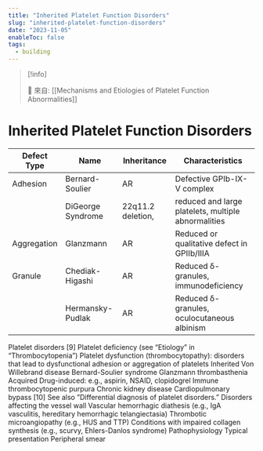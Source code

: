 ```yaml
---
title: "Inherited Platelet Function Disorders"
slug: "inherited-platelet-function-disorders"
date: "2023-11-05"
enableToc: false
tags:
  - building
---
```


> [!info]
>
> 🌱 來自: [[Mechanisms and Etiologies of Platelet Function Abnormalities]]

# Inherited Platelet Function Disorders

| Defect Type | Name              | Inheritance       | Characteristics                                     |
| ----------- | ----------------- | ----------------- | --------------------------------------------------- |
| Adhesion    | Bernard-Soulier   | AR                | Defective GPIb-IX-V complex                         |
|             | DiGeorge Syndrome | 22q11.2 deletion, | reduced and large platelets, multiple abnormalities |
| Aggregation | Glanzmann         | AR                | Reduced or qualitative defect in GPIIb/IIIA         |
| Granule     | Chediak-Higashi   | AR                | Reduced δ-granules, immunodeficiency                |
|             | Hermansky-Pudlak  | AR                | Reduced δ-granules, oculocutaneous albinism         |

Platelet disorders [9]
Platelet deficiency (see “Etiology” in “Thrombocytopenia”)
Platelet dysfunction (thrombocytopathy): disorders that lead to dysfunctional adhesion or aggregation of platelets
Inherited
Von Willebrand disease
Bernard-Soulier syndrome
Glanzmann thrombasthenia
Acquired
Drug-induced: e.g., aspirin, NSAID, clopidogrel
Immune thrombocytopenic purpura
Chronic kidney disease
Cardiopulmonary bypass [10]
See also ”Differential diagnosis of platelet disorders.”
Disorders affecting the vessel wall
Vascular hemorrhagic diathesis (e.g., IgA vasculitis, hereditary hemorrhagic telangiectasia)
Thrombotic microangiopathy (e.g., HUS and TTP)
Conditions with impaired collagen synthesis (e.g., scurvy, Ehlers-Danlos syndrome)
Pathophysiology
Typical presentation
Peripheral smear
